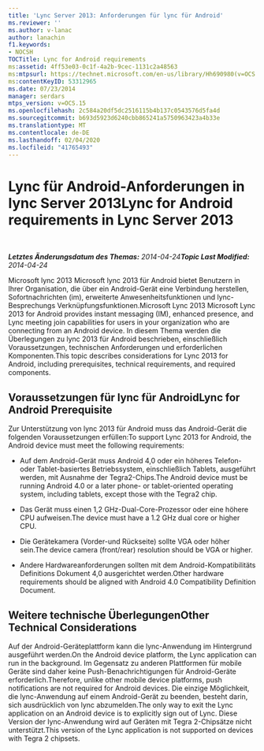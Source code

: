 ```yaml
---
title: 'Lync Server 2013: Anforderungen für lync für Android'
ms.reviewer: ''
ms.author: v-lanac
author: lanachin
f1.keywords:
- NOCSH
TOCTitle: Lync for Android requirements
ms:assetid: 4ff53e03-0c1f-4a2b-9cec-1131c2a48563
ms:mtpsurl: https://technet.microsoft.com/en-us/library/Hh690980(v=OCS.15)
ms:contentKeyID: 53312965
ms.date: 07/23/2014
manager: serdars
mtps_version: v=OCS.15
ms.openlocfilehash: 2c584a20df5dc2516115b4b137c0543576d5fa4d
ms.sourcegitcommit: b693d5923d6240cbb865241a5750963423a4b33e
ms.translationtype: MT
ms.contentlocale: de-DE
ms.lasthandoff: 02/04/2020
ms.locfileid: "41765493"
---
```

<div data-xmlns="http://www.w3.org/1999/xhtml">

<div class="topic" data-xmlns="http://www.w3.org/1999/xhtml" data-msxsl="urn:schemas-microsoft-com:xslt" data-cs="http://msdn.microsoft.com/en-us/">

<div data-asp="http://msdn2.microsoft.com/asp">

# <a name="lync-for-android-requirements-in-lync-server-2013"></a><span data-ttu-id="a05cf-102">Lync für Android-Anforderungen in lync Server 2013</span><span class="sxs-lookup"><span data-stu-id="a05cf-102">Lync for Android requirements in Lync Server 2013</span></span>

</div>

<div id="mainSection">

<div id="mainBody">

<span> </span>

<span data-ttu-id="a05cf-103">_**Letztes Änderungsdatum des Themas:** 2014-04-24_</span><span class="sxs-lookup"><span data-stu-id="a05cf-103">_**Topic Last Modified:** 2014-04-24_</span></span>

<span data-ttu-id="a05cf-104">Microsoft lync 2013 Microsoft lync 2013 für Android bietet Benutzern in Ihrer Organisation, die über ein Android-Gerät eine Verbindung herstellen, Sofortnachrichten (im), erweiterte Anwesenheitsfunktionen und lync-Besprechungs Verknüpfungsfunktionen.</span><span class="sxs-lookup"><span data-stu-id="a05cf-104">Microsoft Lync 2013 Microsoft Lync 2013 for Android provides instant messaging (IM), enhanced presence, and Lync meeting join capabilities for users in your organization who are connecting from an Android device.</span></span> <span data-ttu-id="a05cf-105">In diesem Thema werden die Überlegungen zu lync 2013 für Android beschrieben, einschließlich Voraussetzungen, technischen Anforderungen und erforderlichen Komponenten.</span><span class="sxs-lookup"><span data-stu-id="a05cf-105">This topic describes considerations for Lync 2013 for Android, including prerequisites, technical requirements, and required components.</span></span>

<div>

## <a name="lync-for-android-prerequisite"></a><span data-ttu-id="a05cf-106">Voraussetzungen für lync für Android</span><span class="sxs-lookup"><span data-stu-id="a05cf-106">Lync for Android Prerequisite</span></span>

<span data-ttu-id="a05cf-107">Zur Unterstützung von lync 2013 für Android muss das Android-Gerät die folgenden Voraussetzungen erfüllen:</span><span class="sxs-lookup"><span data-stu-id="a05cf-107">To support Lync 2013 for Android, the Android device must meet the following requirements:</span></span>

  - <span data-ttu-id="a05cf-108">Auf dem Android-Gerät muss Android 4,0 oder ein höheres Telefon-oder Tablet-basiertes Betriebssystem, einschließlich Tablets, ausgeführt werden, mit Ausnahme der Tegra2-Chips.</span><span class="sxs-lookup"><span data-stu-id="a05cf-108">The Android device must be running Android 4.0 or a later phone- or tablet-oriented operating system, including tablets, except those with the Tegra2 chip.</span></span>

  - <span data-ttu-id="a05cf-109">Das Gerät muss einen 1,2 GHz-Dual-Core-Prozessor oder eine höhere CPU aufweisen.</span><span class="sxs-lookup"><span data-stu-id="a05cf-109">The device must have a 1.2 GHz dual core or higher CPU.</span></span>

  - <span data-ttu-id="a05cf-110">Die Gerätekamera (Vorder-und Rückseite) sollte VGA oder höher sein.</span><span class="sxs-lookup"><span data-stu-id="a05cf-110">The device camera (front/rear) resolution should be VGA or higher.</span></span>

  - <span data-ttu-id="a05cf-111">Andere Hardwareanforderungen sollten mit dem Android-Kompatibilitäts Definitions Dokument 4,0 ausgerichtet werden.</span><span class="sxs-lookup"><span data-stu-id="a05cf-111">Other hardware requirements should be aligned with Android 4.0 Compatibility Definition Document.</span></span>

</div>

<div>

## <a name="other-technical-considerations"></a><span data-ttu-id="a05cf-112">Weitere technische Überlegungen</span><span class="sxs-lookup"><span data-stu-id="a05cf-112">Other Technical Considerations</span></span>

<span data-ttu-id="a05cf-113">Auf der Android-Geräteplattform kann die lync-Anwendung im Hintergrund ausgeführt werden.</span><span class="sxs-lookup"><span data-stu-id="a05cf-113">On the Android device platform, the Lync application can run in the background.</span></span> <span data-ttu-id="a05cf-114">Im Gegensatz zu anderen Plattformen für mobile Geräte sind daher keine Push-Benachrichtigungen für Android-Geräte erforderlich.</span><span class="sxs-lookup"><span data-stu-id="a05cf-114">Therefore, unlike other mobile device platforms, push notifications are not required for Android devices.</span></span> <span data-ttu-id="a05cf-115">Die einzige Möglichkeit, die lync-Anwendung auf einem Android-Gerät zu beenden, besteht darin, sich ausdrücklich von lync abzumelden.</span><span class="sxs-lookup"><span data-stu-id="a05cf-115">The only way to exit the Lync application on an Android device is to explicitly sign out of Lync.</span></span> <span data-ttu-id="a05cf-116">Diese Version der lync-Anwendung wird auf Geräten mit Tegra 2-Chipsätze nicht unterstützt.</span><span class="sxs-lookup"><span data-stu-id="a05cf-116">This version of the Lync application is not supported on devices with Tegra 2 chipsets.</span></span>

</div>

</div>

<span> </span>

</div>

</div>

</div>

